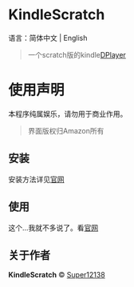 # KindleScratch
语言：简体中文 | English
> 一个scratch版的kindle[DPlayer](https://github.com/MoePlayer/DPlayer)
# 使用声明
本程序纯属娱乐，请勿用于商业作用。
> 界面版权归Amazon所有
## 安装
安装方法详见[官网](https://super12138.github.io/KindleScratch/)
## 使用
这个...我就不多说了。看[官网](https://super12138.github.io/KindleScratch/)
## 关于作者
**KindleScratch** © [Super12138](https://github.com/Super12138)
